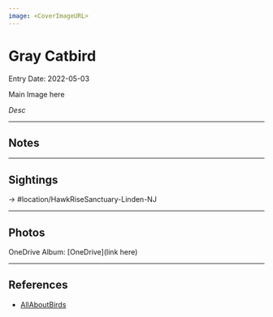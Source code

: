 ```yaml
---
image: <CoverImageURL>
---
```


# Gray Catbird
Entry Date: 2022-05-03


Main Image here

*Desc*

---------------------------------------------------------------
## Notes

---------------------------------------------------------------
## Sightings

-> #location/HawkRiseSanctuary-Linden-NJ 

---------------------------------------------------------------
## Photos
OneDrive Album: [OneDrive](link here)

---------------------------------------------------------------
## References
- [AllAboutBirds](https://www.allaboutbirds.org/guide/Gray_Catbird/overview)